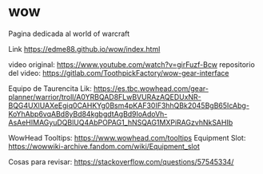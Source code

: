 # wow
Pagina dedicada al world of warcraft

Link https://edme88.github.io/wow/index.html


video original: https://www.youtube.com/watch?v=girFuzf-Bcw
repositorio del video: https://gitlab.com/ToothpickFactory/wow-gear-interface

Equipo de Taurencita Lik: https://es.tbc.wowhead.com/gear-planner/warrior/troll/A0YRBQAD8FLwBVURAzAQEDUxNR-BQG4UXlUAXeEgiq0CAHKYg0Bsm4pKAF30IF3hhQBk2045BgB65IcAbg-KoYhAbp6vqABd8yBd84kgbgdtAgBd9IoAdoVh-AsAeHIMAGyuDQBlUQ4AbPOPAG1_hNSQAG1MXPiRAGzvhNkSAHIb

WowHead Tooltips: https://www.wowhead.com/tooltips
Equipment Slot: https://wowwiki-archive.fandom.com/wiki/Equipment_slot


Cosas para revisar:
https://stackoverflow.com/questions/57545334/
